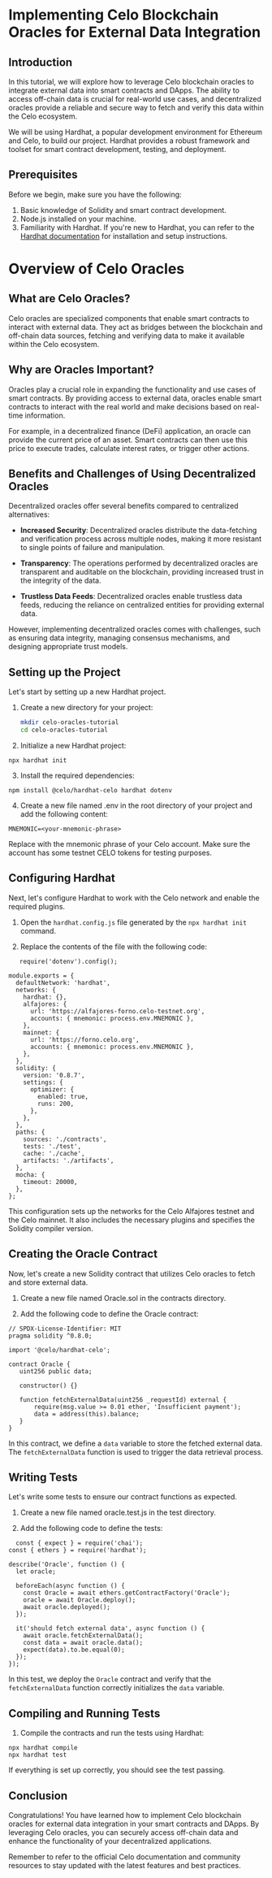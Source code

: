 # Implementing Celo Blockchain Oracles for External Data Integration

## Introduction

In this tutorial, we will explore how to leverage Celo blockchain oracles to integrate external data into smart contracts and DApps. The ability to access off-chain data is crucial for real-world use cases, and decentralized oracles provide a reliable and secure way to fetch and verify this data within the Celo ecosystem.

We will be using Hardhat, a popular development environment for Ethereum and Celo, to build our project. Hardhat provides a robust framework and toolset for smart contract development, testing, and deployment.

## Prerequisites

Before we begin, make sure you have the following:

1. Basic knowledge of Solidity and smart contract development.
2. Node.js installed on your machine.
3. Familiarity with Hardhat. If you're new to Hardhat, you can refer to the [Hardhat documentation](https://hardhat.org/getting-started/) for installation and setup instructions.

# Overview of Celo Oracles

## What are Celo Oracles?

Celo oracles are specialized components that enable smart contracts to interact with external data. They act as bridges between the blockchain and off-chain data sources, fetching and verifying data to make it available within the Celo ecosystem.


## Why are Oracles Important?

Oracles play a crucial role in expanding the functionality and use cases of smart contracts. By providing access to external data, oracles enable smart contracts to interact with the real world and make decisions based on real-time information.

For example, in a decentralized finance (DeFi) application, an oracle can provide the current price of an asset. Smart contracts can then use this price to execute trades, calculate interest rates, or trigger other actions.

## Benefits and Challenges of Using Decentralized Oracles

Decentralized oracles offer several benefits compared to centralized alternatives:

- **Increased Security**: Decentralized oracles distribute the data-fetching and verification process across multiple nodes, making it more resistant to single points of failure and manipulation.

- **Transparency**: The operations performed by decentralized oracles are transparent and auditable on the blockchain, providing increased trust in the integrity of the data.

- **Trustless Data Feeds**: Decentralized oracles enable trustless data feeds, reducing the reliance on centralized entities for providing external data.

However, implementing decentralized oracles comes with challenges, such as ensuring data integrity, managing consensus mechanisms, and designing appropriate trust models.

## Setting up the Project

Let's start by setting up a new Hardhat project.

1. Create a new directory for your project:

   ```bash
   mkdir celo-oracles-tutorial
   cd celo-oracles-tutorial


2. Initialize a new Hardhat project:

```
npx hardhat init
```
3. Install the required dependencies:

```
npm install @celo/hardhat-celo hardhat dotenv
```

4. Create a new file named .env in the root directory of your project and add the following content:

```
MNEMONIC=<your-mnemonic-phrase>
```
Replace <your-mnemonic-phrase> with the mnemonic phrase of your Celo account. Make sure the account has some testnet CELO tokens for testing purposes.

## Configuring Hardhat
 Next, let's configure Hardhat to work with the Celo network and enable the required plugins.

1. Open the `hardhat.config.js` file generated by the  `npx hardhat init` command.

2. Replace the contents of the file with the following code:

```
   require('dotenv').config();

module.exports = {
  defaultNetwork: 'hardhat',
  networks: {
    hardhat: {},
    alfajores: {
      url: 'https://alfajores-forno.celo-testnet.org',
      accounts: { mnemonic: process.env.MNEMONIC },
    },
    mainnet: {
      url: 'https://forno.celo.org',
      accounts: { mnemonic: process.env.MNEMONIC },
    },
  },
  solidity: {
    version: '0.8.7',
    settings: {
      optimizer: {
        enabled: true,
        runs: 200,
      },
    },
  },
  paths: {
    sources: './contracts',
    tests: './test',
    cache: './cache',
    artifacts: './artifacts',
  },
  mocha: {
    timeout: 20000,
  },
};
```

This configuration sets up the networks for the Celo Alfajores testnet and the Celo mainnet. It also includes the necessary plugins and specifies the Solidity compiler version.

## Creating the Oracle Contract
Now, let's create a new Solidity contract that utilizes Celo oracles to fetch and store external data.

1. Create a new file named Oracle.sol in the contracts directory.

2. Add the following code to define the Oracle contract:

 ```
// SPDX-License-Identifier: MIT
pragma solidity ^0.8.0;

import '@celo/hardhat-celo';

contract Oracle {
    uint256 public data;

    constructor() {}

    function fetchExternalData(uint256 _requestId) external {
        require(msg.value >= 0.01 ether, 'Insufficient payment');
        data = address(this).balance;
    }
}

 ```
In this contract, we define a `data` variable to store the fetched external data. The `fetchExternalData` function is used to trigger the data retrieval process.

## Writing Tests
Let's write some tests to ensure our contract functions as expected.

1. Create a new file named oracle.test.js in the test directory.

2. Add the following code to define the tests:

```
  const { expect } = require('chai');
const { ethers } = require('hardhat');

describe('Oracle', function () {
  let oracle;

  beforeEach(async function () {
    const Oracle = await ethers.getContractFactory('Oracle');
    oracle = await Oracle.deploy();
    await oracle.deployed();
  });

  it('should fetch external data', async function () {
    await oracle.fetchExternalData();
    const data = await oracle.data();
    expect(data).to.be.equal(0);
  });
});
```

In this test, we deploy the `Oracle` contract and verify that the `fetchExternalData` function correctly initializes the `data` variable.

## Compiling and Running Tests

1. Compile the contracts and run the tests using Hardhat:

```
npx hardhat compile
npx hardhat test
```
If everything is set up correctly, you should see the test passing.

## Conclusion
Congratulations! You have learned how to implement Celo blockchain oracles for external data integration in your smart contracts and DApps. By leveraging Celo oracles, you can securely access off-chain data and enhance the functionality of your decentralized applications.

Remember to refer to the official Celo documentation and community resources to stay updated with the latest features and best practices.
   

